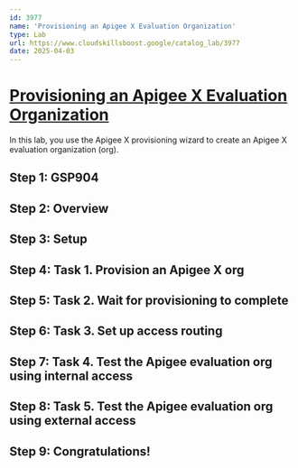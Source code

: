 ```yaml
---
id: 3977
name: 'Provisioning an Apigee X Evaluation Organization'
type: Lab
url: https://www.cloudskillsboost.google/catalog_lab/3977
date: 2025-04-03
---
```


# [Provisioning an Apigee X Evaluation Organization](https://www.cloudskillsboost.google/catalog_lab/3977)

In this lab, you use the Apigee X provisioning wizard to create an Apigee X evaluation organization (org).

## Step 1: GSP904

## Step 2: Overview

## Step 3: Setup

## Step 4: Task 1. Provision an Apigee X org

## Step 5: Task 2. Wait for provisioning to complete

## Step 6: Task 3. Set up access routing

## Step 7: Task 4. Test the Apigee evaluation org using internal access

## Step 8: Task 5. Test the Apigee evaluation org using external access

## Step 9: Congratulations!

